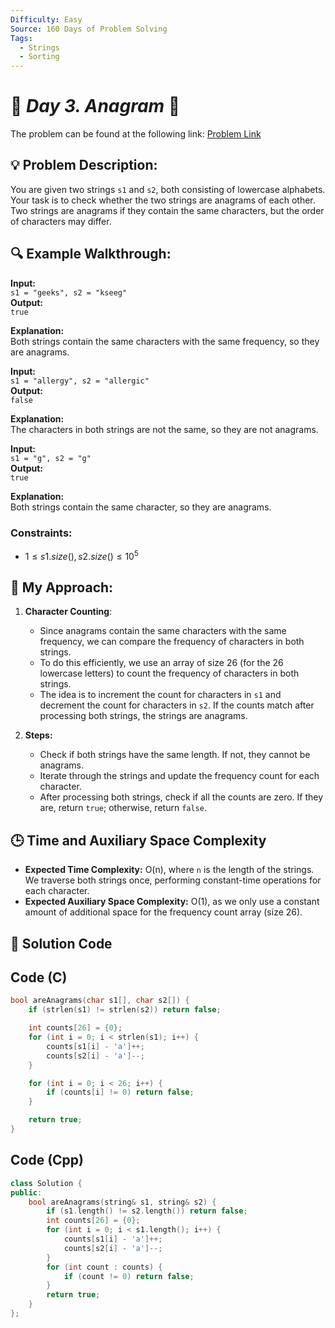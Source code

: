```yaml
---
Difficulty: Easy  
Source: 160 Days of Problem Solving  
Tags:
  - Strings
  - Sorting  
---
```


# 🚀 _Day 3. Anagram_ 🧠
The problem can be found at the following link: [Problem Link](https://www.geeksforgeeks.org/batch/gfg-160-problems/track/string-gfg-160/problem/anagram-1587115620)

## 💡 **Problem Description:**

You are given two strings `s1` and `s2`, both consisting of lowercase alphabets. Your task is to check whether the two strings are anagrams of each other. Two strings are anagrams if they contain the same characters, but the order of characters may differ.

## 🔍 **Example Walkthrough:**

**Input:**  
`s1 = "geeks", s2 = "kseeg"`  
**Output:**  
`true`

**Explanation:**  
Both strings contain the same characters with the same frequency, so they are anagrams.

**Input:**  
`s1 = "allergy", s2 = "allergic"`  
**Output:**  
`false`

**Explanation:**  
The characters in both strings are not the same, so they are not anagrams.

**Input:**  
`s1 = "g", s2 = "g"`  
**Output:**  
`true`

**Explanation:**  
Both strings contain the same character, so they are anagrams.

### Constraints:
- $`1 ≤ s1.size(), s2.size() ≤ 10^5`$

## 🎯 **My Approach:**

1. **Character Counting**:  
   - Since anagrams contain the same characters with the same frequency, we can compare the frequency of characters in both strings.  
   - To do this efficiently, we use an array of size 26 (for the 26 lowercase letters) to count the frequency of characters in both strings.  
   - The idea is to increment the count for characters in `s1` and decrement the count for characters in `s2`. If the counts match after processing both strings, the strings are anagrams.

2. **Steps:**  
   - Check if both strings have the same length. If not, they cannot be anagrams.  
   - Iterate through the strings and update the frequency count for each character.  
   - After processing both strings, check if all the counts are zero. If they are, return `true`; otherwise, return `false`.

## 🕒 **Time and Auxiliary Space Complexity** 

- **Expected Time Complexity:** O(n), where `n` is the length of the strings. We traverse both strings once, performing constant-time operations for each character.
- **Expected Auxiliary Space Complexity:** O(1), as we only use a constant amount of additional space for the frequency count array (size 26).

## 📝 **Solution Code**

## Code (C)

```c
bool areAnagrams(char s1[], char s2[]) {
    if (strlen(s1) != strlen(s2)) return false;

    int counts[26] = {0};
    for (int i = 0; i < strlen(s1); i++) {
        counts[s1[i] - 'a']++;
        counts[s2[i] - 'a']--;
    }

    for (int i = 0; i < 26; i++) {
        if (counts[i] != 0) return false;
    }

    return true;
}
```

## Code (Cpp)

```cpp
class Solution {
public:
    bool areAnagrams(string& s1, string& s2) {
        if (s1.length() != s2.length()) return false;
        int counts[26] = {0}; 
        for (int i = 0; i < s1.length(); i++) {
            counts[s1[i] - 'a']++;  
            counts[s2[i] - 'a']--;  
        }
        for (int count : counts) {
            if (count != 0) return false;
        }
        return true;
    }
};
```
